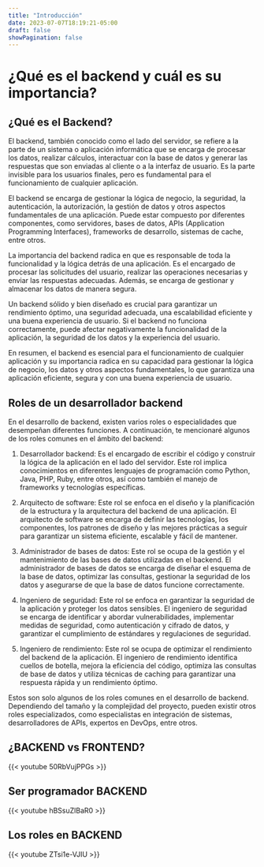 ```yaml
---
title: "Introducción"
date: 2023-07-07T18:19:21-05:00
draft: false
showPagination: false
---
```


# ¿Qué es el backend y cuál es su importancia?

## ¿Qué es el Backend?

El backend, también conocido como el lado del servidor, se refiere a la parte de un sistema o aplicación informática que se encarga de procesar los datos, realizar cálculos, interactuar con la base de datos y generar las respuestas que son enviadas al cliente o a la interfaz de usuario. Es la parte invisible para los usuarios finales, pero es fundamental para el funcionamiento de cualquier aplicación.

El backend se encarga de gestionar la lógica de negocio, la seguridad, la autenticación, la autorización, la gestión de datos y otros aspectos fundamentales de una aplicación. Puede estar compuesto por diferentes componentes, como servidores, bases de datos, APIs (Application Programming Interfaces), frameworks de desarrollo, sistemas de cache, entre otros.

La importancia del backend radica en que es responsable de toda la funcionalidad y la lógica detrás de una aplicación. Es el encargado de procesar las solicitudes del usuario, realizar las operaciones necesarias y enviar las respuestas adecuadas. Además, se encarga de gestionar y almacenar los datos de manera segura.

Un backend sólido y bien diseñado es crucial para garantizar un rendimiento óptimo, una seguridad adecuada, una escalabilidad eficiente y una buena experiencia de usuario. Si el backend no funciona correctamente, puede afectar negativamente la funcionalidad de la aplicación, la seguridad de los datos y la experiencia del usuario.

En resumen, el backend es esencial para el funcionamiento de cualquier aplicación y su importancia radica en su capacidad para gestionar la lógica de negocio, los datos y otros aspectos fundamentales, lo que garantiza una aplicación eficiente, segura y con una buena experiencia de usuario.

## Roles de un desarrollador backend

En el desarrollo de backend, existen varios roles o especialidades que desempeñan diferentes funciones. A continuación, te mencionaré algunos de los roles comunes en el ámbito del backend:

1. Desarrollador backend: Es el encargado de escribir el código y construir la lógica de la aplicación en el lado del servidor. Este rol implica conocimientos en diferentes lenguajes de programación como Python, Java, PHP, Ruby, entre otros, así como también el manejo de frameworks y tecnologías específicas.

2. Arquitecto de software: Este rol se enfoca en el diseño y la planificación de la estructura y la arquitectura del backend de una aplicación. El arquitecto de software se encarga de definir las tecnologías, los componentes, los patrones de diseño y las mejores prácticas a seguir para garantizar un sistema eficiente, escalable y fácil de mantener.

3. Administrador de bases de datos: Este rol se ocupa de la gestión y el mantenimiento de las bases de datos utilizadas en el backend. El administrador de bases de datos se encarga de diseñar el esquema de la base de datos, optimizar las consultas, gestionar la seguridad de los datos y asegurarse de que la base de datos funcione correctamente.

4. Ingeniero de seguridad: Este rol se enfoca en garantizar la seguridad de la aplicación y proteger los datos sensibles. El ingeniero de seguridad se encarga de identificar y abordar vulnerabilidades, implementar medidas de seguridad, como autenticación y cifrado de datos, y garantizar el cumplimiento de estándares y regulaciones de seguridad.

5. Ingeniero de rendimiento: Este rol se ocupa de optimizar el rendimiento del backend de la aplicación. El ingeniero de rendimiento identifica cuellos de botella, mejora la eficiencia del código, optimiza las consultas de base de datos y utiliza técnicas de caching para garantizar una respuesta rápida y un rendimiento óptimo.

Estos son solo algunos de los roles comunes en el desarrollo de backend. Dependiendo del tamaño y la complejidad del proyecto, pueden existir otros roles especializados, como especialistas en integración de sistemas, desarrolladores de APIs, expertos en DevOps, entre otros.

## ¿BACKEND vs FRONTEND?

{{< youtube 50RbVujPPGs >}}

## Ser programador BACKEND

{{< youtube hBSsuZlBaR0 >}}

## Los roles en BACKEND

{{< youtube ZTsi1e-VJIU >}}
